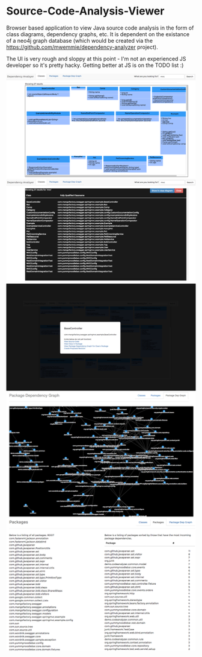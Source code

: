 # Source-Code-Analysis-Viewer
Browser based application to view Java source code analysis in the form of class diagrams, dependency graphs, etc. It is dependent on the existance of a neo4j graph database (which would be created via the https://github.com/mwemmie/dependency-analyzer project).

The UI is very rough and sloppy at this point - I'm not an experienced JS developer so it's pretty hacky.  Getting better at JS is on the TODO list :)

![Alt text](screenshots/classdiagrams.png?raw=true "sample generated class diagrams for neo4j database")
![Alt text](screenshots/classdiagramsearch.png?raw=true "class diagram search")
![Alt text](screenshots/classdetails.png?raw=true "class details upon right click of class diagram")
![Alt text](screenshots/packagedepgraph.png?raw=true "sample package dependency graph using alchemy.js and neo4j database")
![Alt text](screenshots/packagelisting.png?raw=true "sample package listing using neo4j database")

